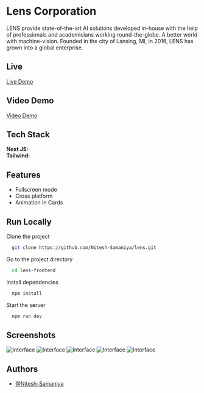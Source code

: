# Lens Corporation

LENS provide state-of-the-art AI solutions developed in-house with the help of professionals and academicians working round-the-globe. A better world with machine-vision. Founded in the city of Lansing, MI, in 2016, LENS has grown into a global enterprise.

## Live

[Live Demo](https://lens-gold.vercel.app/)

## Video Demo

[Video Demo](https://drive.google.com/file/d/1dbKJUEF1ghB1LYQW6Oa2CknoqklIA4VI/view)

## Tech Stack

**Next JS:** 
<br/>
**Tailwind:** 

## Features

- Fullscreen mode
- Cross platform
- Animation in Cards

## Run Locally

Clone the project

```bash
  git clone https://github.com/Nitesh-Samaniya/lens.git
```

Go to the project directory

```bash
  cd lens-frontend
```

Install dependencies

```bash
  npm install
```

Start the server

```bash
  npm run dev
```

## Screenshots

![Interface](./frontend/screenshots/interface.png)
![Interface](./frontend/screenshots/booking_form.png)
![Interface](./frontend/screenshots/loading.png)
![Interface](./frontend/screenshots/all_booking.png)
![Interface](./frontend/screenshots/user_detail.png)

## Authors

- [@Nitesh-Samaniya](https://github.com/Nitesh-Samaniya)